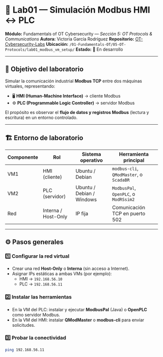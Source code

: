 # 🧪 Lab01 — Simulación Modbus HMI ↔ PLC
**Módulo:** Fundamentals of OT Cybersecurity — *Sección 5: OT Protocols & Communications*
**Autora:** Victoria García Rodríguez
**Repositorio:** [OT-Cybersecurity-Labs](https://github.com/cosiata01/OT-Cybersecurity-Labs)
**Ubicación:** `/01-Fundamentals-OT/05-OT-Protocols/lab01_modbus_vm_setup/`
**Estado:** 🧩 En desarrollo

---

## 🎯 Objetivo del laboratorio
Simular la comunicación industrial **Modbus TCP** entre dos máquinas virtuales, representando:

- 🖥️ **HMI (Human-Machine Interface)** → cliente Modbus
- ⚙️ **PLC (Programmable Logic Controller)** → servidor Modbus

El propósito es observar el **flujo de datos y registros Modbus** (lectura y escritura) en un entorno controlado.

---

## 🏗️ Entorno de laboratorio
| Componente | Rol | Sistema operativo | Herramienta principal |
|------------|-----|-----------------|--------------------|
| VM1        | HMI (cliente) | Ubuntu / Debian | `modbus-cli`, `QModMaster`, o `ScadaBR` |
| VM2        | PLC (servidor) | Ubuntu / Debian / Windows | `ModbusPal`, `OpenPLC`, o `ModRSsim2` |
| Red        | Interna / Host-Only | IP fija | Comunicación TCP en puerto 502 |

---

## ⚙️ Pasos generales

### 1️⃣ Configurar la red virtual
- Crear una red **Host-Only** o **Interna** (sin acceso a Internet).
- Asignar IPs estáticas a ambas VMs (por ejemplo):
    - HMI → `192.168.56.10`
    - PLC → `192.168.56.11`

### 2️⃣ Instalar las herramientas
- En la VM del PLC: instalar y ejecutar **ModbusPal** (Java) o **OpenPLC** como servidor Modbus.
- En la VM del HMI: instalar **QModMaster** o **modbus-cli** para enviar solicitudes.

### 3️⃣ Probar la conectividad
```bash
ping 192.168.56.11
